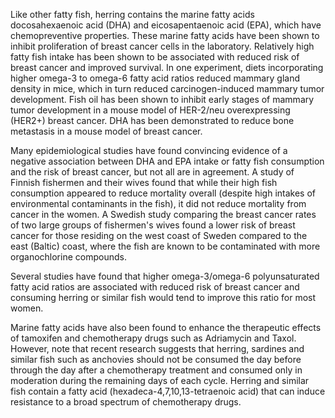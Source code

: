

Like other fatty fish, herring contains the marine fatty acids docosahexaenoic acid (DHA) and eicosapentaenoic acid (EPA), which have chemopreventive properties. These marine fatty acids have been shown to inhibit proliferation of breast cancer cells in the laboratory. Relatively high fatty fish intake has been shown to be associated with reduced risk of breast cancer and improved survival. In one experiment, diets incorporating higher omega-3 to omega-6 fatty acid ratios reduced mammary gland density in mice, which in turn reduced carcinogen-induced mammary tumor development. Fish oil has been shown to inhibit early stages of mammary tumor development in a mouse model of HER-2/neu overexpressing (HER2+) breast cancer. DHA has been demonstrated to reduce bone metastasis in a mouse model of breast cancer.

Many epidemiological studies have found convincing evidence of a negative association between DHA and EPA intake or fatty fish consumption and the risk of breast cancer, but not all are in agreement. A study of Finnish fishermen and their wives found that while their high fish consumption appeared to reduce mortality overall (despite high intakes of environmental contaminants in the fish), it did not reduce mortality from cancer in the women. A Swedish study comparing the breast cancer rates of two large groups of fishermen's wives found a lower risk of breast cancer for those residing on the west coast of Sweden compared to the east (Baltic) coast, where the fish are known to be contaminated with more organochlorine compounds.

Several studies have found that higher omega-3/omega-6 polyunsaturated fatty acid ratios are associated with reduced risk of breast cancer and consuming herring or similar fish would tend to improve this ratio for most women.

Marine fatty acids have also been found to enhance the therapeutic effects of tamoxifen and chemotherapy drugs such as Adriamycin and Taxol. However, note that recent research suggests that herring, sardines and similar fish such as anchovies should not be consumed the day before through the day after a chemotherapy treatment and consumed only in moderation during the remaining days of each cycle. Herring and similar fish contain a fatty acid (hexadeca-4,7,10,13-tetraenoic acid) that can induce resistance to a broad spectrum of chemotherapy drugs.

